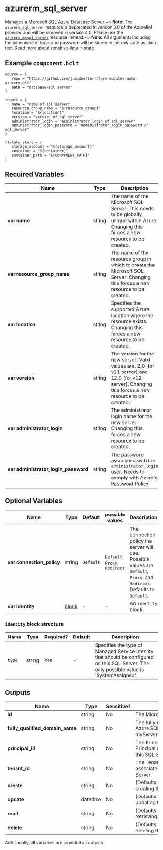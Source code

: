 # azurerm_sql_server

Manages a Microsoft SQL Azure Database Server.~> **Note:** The `azurerm_sql_server` resource is deprecated in version 3.0 of the AzureRM provider and will be removed in version 4.0. Please use the [`azurerm_mssql_server`](https://registry.terraform.io/providers/hashicorp/azurerm/latest/docs/resources/mssql_server) resource instead.~> **Note:** All arguments including the administrator login and password will be stored in the raw state as plain-text. [Read more about sensitive data in state](https://www.terraform.io/language/state/sensitive-data).

## Example `component.hclt`

```hcl
source = {
   repo = "https://github.com/jumidev/terraform-modules-auto-azurerm.git" 
   path = "database/sql_server" 
}

inputs = {
   name = "name of sql_server" 
   resource_group_name = "${resource_group}" 
   location = "${location}" 
   version = "version of sql_server" 
   administrator_login = "administrator_login of sql_server" 
   administrator_login_password = "administrator_login_password of sql_server" 
}

tfstate_store = {
   storage_account = "${storage_account}" 
   container = "${container}" 
   container_path = "${COMPONENT_PATH}" 
}

```

## Required Variables

| Name | Type |  Description |
| ---- | --------- |  ----------- |
| **var.name** | string |  The name of the Microsoft SQL Server. This needs to be globally unique within Azure. Changing this forces a new resource to be created. | 
| **var.resource_group_name** | string |  The name of the resource group in which to create the Microsoft SQL Server. Changing this forces a new resource to be created. | 
| **var.location** | string |  Specifies the supported Azure location where the resource exists. Changing this forces a new resource to be created. | 
| **var.version** | string |  The version for the new server. Valid values are: 2.0 (for v11 server) and 12.0 (for v12 server). Changing this forces a new resource to be created. | 
| **var.administrator_login** | string |  The administrator login name for the new server. Changing this forces a new resource to be created. | 
| **var.administrator_login_password** | string |  The password associated with the `administrator_login` user. Needs to comply with Azure's [Password Policy](https://msdn.microsoft.com/library/ms161959.aspx) | 

## Optional Variables

| Name | Type |  Default  |  possible values |  Description |
| ---- | --------- |  ----------- | ----------- | ----------- |
| **var.connection_policy** | string |  `Default`  |  `Default`, `Proxy`, `Redirect`  |  The connection policy the server will use. Possible values are `Default`, `Proxy`, and `Redirect`. Defaults to `Default`. | 
| **var.identity** | [block](#identity-block-structure) |  -  |  -  |  An `identity` block. | 

### `identity` block structure

| Name | Type | Required? | Default | Description |
| ---- | ---- | --------- | ------- | ----------- |
| `type` | string | Yes | - | Specifies the type of Managed Service Identity that should be configured on this SQL Server. The only possible value is 'SystemAssigned'. |



## Outputs

| Name | Type | Sensitive? | Description |
| ---- | ---- | --------- | --------- |
| **id** | string | No  | The Microsoft SQL Server ID. | 
| **fully_qualified_domain_name** | string | No  | The fully qualified domain name of the Azure SQL Server (e.g. myServerName.database.windows.net) | 
| **principal_id** | string | No  | The Principal ID for the Service Principal associated with the Identity of this SQL Server. | 
| **tenant_id** | string | No  | The Tenant ID for the Service Principal associated with the Identity of this SQL Server. | 
| **create** | string | No  | (Defaults to 60 minutes) Used when creating the Microsoft SQL Server. | 
| **update** | datetime | No  | (Defaults to 60 minutes) Used when updating the Microsoft SQL Server. | 
| **read** | string | No  | (Defaults to 5 minutes) Used when retrieving the Microsoft SQL Server. | 
| **delete** | string | No  | (Defaults to 60 minutes) Used when deleting the Microsoft SQL Server. | 

Additionally, all variables are provided as outputs.
